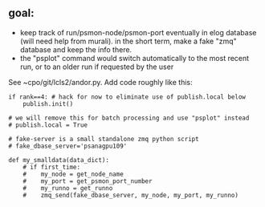 ## goal:
- keep track of run/psmon-node/psmon-port eventually in elog database
  (will need help from murali).  in the short term, make a fake "zmq"
  database and keep the info there.
- the "psplot" command would switch automatically to the most recent
  run, or to an older run if requested by the user

See ~cpo/git/lcls2/andor.py.  Add code roughly like this:
```
if rank==4: # hack for now to eliminate use of publish.local below              
    publish.init()

# we will remove this for batch processing and use "psplot" instead             
# publish.local = True                                                          

# fake-server is a small standalone zmq python script                           
# fake_dbase_server='psanagpu109'                                               

def my_smalldata(data_dict):
    # if first_time:                                                            
    #    my_node = get_node_name                                                
    #    my_port = get_psmon_port_number                                        
    #    my_runno = get_runno                                                   
    #    zmq_send(fake_dbase_server, my_node, my_port, my_runno)                
```
